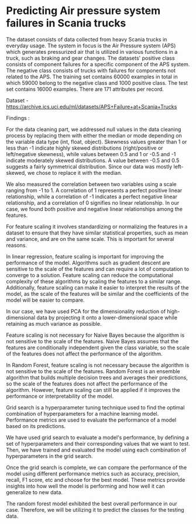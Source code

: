 <h1><b> Predicting Air pressure system failures in Scania trucks </b></h1>

 
The dataset consists of data collected from heavy Scania trucks in everyday usage. 
The system in focus is the Air Pressure system (APS) which generates pressurized air that is utilized in various functions in a truck, such as braking and gear changes.
The datasets' positive class consists of component failures for a specific component of the APS system. 
The negative class consists of trucks with failures for components not related to the APS. 
The training set contains 60000 examples in total in which 59000 belong to the negative class and 1000 positive class. 
The test set contains 16000 examples. There are 171 attributes per record.  

Dataset - https://archive.ics.uci.edu/ml/datasets/APS+Failure+at+Scania+Trucks

Findings : 

For the data cleaning part,  we addressed null values in the data cleaning process by replacing them with either the median or mode depending on the variable 
data type (int, float, object). Skewness values greater than 1 or less than -1 indicate highly skewed distributions (right/positive or left/negative skewness),
while values between 0.5 and 1 or -0.5 and -1 indicate moderately skewed distributions. A value between -0.5 and 0.5 suggests a fairly symmetrical distribution.
Since our data was mostly left-skewed, we chose to replace it with the median.

We also measured the correlation between two variables using a scale ranging from -1 to 1. A correlation of 1 represents a perfect positive linear relationship,
while a correlation of -1 indicates a perfect negative linear relationship, and a correlation of 0 signifies no linear relationship. In our case, 
we found both positive and negative linear relationships among the features.

For feature scaling it involves standardizing or normalizing the features in a dataset to ensure that they have similar statistical properties, 
such as mean and variance, and are on the same scale. This is important for several reasons.

In linear regression, feature scaling is important for improving the performance of the model. 
Algorithms such as gradient descent are sensitive to the scale of the features and can require a lot of computation to converge to a solution. 
Feature scaling can reduce the computational complexity of these algorithms by scaling the features to a similar range. 
Additionally, feature scaling can make it easier to interpret the results of the model, as the scale of the features will be 
similar and the coefficients of the model will be easier to compare.

In our case, we have used PCA for the dimensionality reduction of high-dimensional data by projecting it onto a lower-dimensional 
space while retaining as much variance as possible.

Feature scaling is not necessary for Naive Bayes because the algorithm is not sensitive to the scale of the features.
Naive Bayes assumes that the features are conditionally independent given the class variable, so the scale of the features does not affect
the performance of the algorithm.

In Random Forest, feature scaling is not necessary because the algorithm is not sensitive to the scale of the features. 
Random Forest is an ensemble algorithm that builds multiple decision trees and averages their predictions, so the scale of the features does not affect
the performance of the algorithm. 
However, feature scaling can still be applied if it improves the performance or interpretability of the model.

Grid search is a hyperparameter tuning technique used to find the optimal combination of hyperparameters for a machine learning model. 
Performance metrics are used to evaluate the performance of a model based on its predictions.

We have used grid search to evaluate a model's performance, by defining a set of hyperparameters and their corresponding values that we want to test.
Then, we have trained and evaluated the model using each combination of hyperparameters in the grid search.

Once the grid search is complete, we can compare the performance of the model using different performance metrics 
such as accuracy, precision, recall, F1 score, etc and choose for the best model.
These metrics provide insights into how well the model is performing and how well it can generalize to new data.

The random forest model exhibited the best overall performance in our case. Therefore, we will be utilizing it to predict the classes for the testing data.


